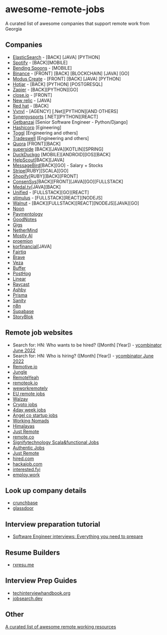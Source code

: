 # awesome-remote-jobs

A curated list of awesome companies that support remote work from Georgia

## Companies

- [ElasticSearch](https://www.elastic.co/) - [BACK] [JAVA] [PYTHON]
- [Spotify](https://www.lifeatspotify.com/jobs?l=remote-emea) - [BACK][MOBILE]
- [Bending Spoons](https://bendingspoons.com/) - [MOBILE]
- [Binance](https://www.binance.com/en/career) - [FRONT] [BACK] [BLOCKCHAIN] [JAVA] [GO]
- [Modus Create](https://moduscreate.com/careers/) - [FRONT] [BACK] [JAVA] [PYTHON]
- [Hotjar](https://www.hotjar.com/) - [BACK] [PYTHON] [POSTGRESQL]
- [Zapier](https://zapier.com/) - [BACK][PYTHON][GO]
- [close.io](https://close.com/) - [FRONT]
- [New relic](https://newrelic.com/) - [JAVA]
- [Red hat](https://www.redhat.com/en/jobs) - [BACK]
- [Vynyl](https://vynyl.com) - [AGENCY] [.Net][PYTHON][AND OTHERS]
- [Synergysports](https://synergysports.com/careers/) [.NET][PYTHON][REACT]
- [Getbanzai](https://www.getbanzai.com/) [Senior Software Engineer - Python/Django]
- [Hashicorp](https://www.hashicorp.com/jobs/engineering) [Egineering]
- [Toggl](https://toggl.com/jobs/) [Engineering and others]
- [Tradeswell](https://www.tradeswell.com/careers/) [Engineering and others]
- [Quora](https://www.quora.com/careers/engineering) [FRONT][BACK]
- [superside](https://www.superside.com/) [BACK][JAVA][KOTLIN][SPRING]
- [DuckDuckgo](https://duckduckgo.com/hiring) [MOBILE][ANDROID][IOS][BACK]
- [HelpScout](https://www.helpscout.com/)[BACK][JAVA]
- [MessageBird](https://www.messagebird.com/en/careers/)[BACK][GO] - Salary + Stocks
- [Stripe](https://stripe.com/jobs/search)[RUBY][SCALA][GO]
- [Shopify](https://www.shopify.com/careers/search)[RUBY][BACK][FRONT]
- [ConsenSys](https://consensys.net/open-roles/)[BACK][FRONT][JAVA][GO][FULLSTACK]
- [Medal.tv](https://medal.tv/)[JAVA][BACK]
- [Unified](https://www.unified.com/careers/) - [FULLSTACK][GO][REACT]
- [stimulus](https://weworkremotely.com/remote-jobs/stimulus-software-engineer) - [FULLSTACK][REACT][NODEJS]
- [Walnut](https://www.walnut.io/jobs#positions) - [BACK][FULLSTACK][REACT][NODEJS][JAVA][GO]
- [Noon](https://careers.learnatnoon.com/)
- [Paymentology](https://www.paymentology.com/about-us/careers)
- [GoodNotes](https://www.goodnotes.com/careers#job-openings)
- [Gigs](https://gigs.com/)
- [NetherMind](https://www.nethermind.io/open-roles#open-roles)
- [Mostly AI](https://mostly-ai.jobs.personio.de/)
- [proemion](https://career.proemion.com/)
- [korfinancial](https://korfinancial.com)[JAVA]
- [Fairtiq](https://fairtiq.com/en/careers)
- [Brave](https://brave.com/careers/)
- [Veza](https://veza.com/company/careers/)
- [Buffer](https://buffer.com/journey)
- [PostHog](https://posthog.com/careers)
- [Linear](https://linear.app/careers)
- [Raycast](https://www.raycast.com/careers#open-positions)
- [Ashby](https://www.ashbyhq.com/careers)
- [Prisma](https://www.prisma.io/careers#current)
- [Sanity](https://www.sanity.io/careers)
- [n8n](https://n8n.io/careers/)
- [Supabase](https://supabase.com/careers)
- [StoryBlok](https://www.storyblok.com/jobs)


## Remote job websites
- Search for: HN: Who wants to be hired? ([Month] [Year]) - [ycombinator June 2022](https://news.ycombinator.com/item?id=31582793)
- Search for: HN: Who is hiring? ([Month] [Year]) - [ycombinator June 2022](https://news.ycombinator.com/item?id=31582796)
- [Remotive.io](https://remotive.io/)
- [Jungle](https://global.welcometothejungle.com/)
- [RemoteYeah](https://remoteyeah.com/)
- [remoteok.io](https://remoteok.io/)
- [weworkremotely](https://weworkremotely.com/)
- [EU remote jobs](https://euremotejobs.com/)
- [Walzay](https://walzay.com/)
- [Crypto jobs](https://crypto.jobs/)
- [4day week jobs](https://4dayweek.io/remote-jobs)
- [Angel co startup jobs](https://angel.co/jobs)
- [Working Nomads](https://www.workingnomads.com/jobs)
- [Himalayas](https://himalayas.app/jobs)
- [Just Remote](https://justremote.co/remote-jobs)
- [remote.co](https://remote.co/)
- [Signifytechnology Scala&functional Jobs](https://www.signifytechnology.com/jobs)
- [Authentic Jobs](https://authenticjobs.com/)
- [Just Remote](https://justremote.co/remote-jobs)
- [hired.com](https://hired.com)
- [hackajob.com](https://hackajob.com)
- [interested.fyi](https://interested.fyi/)
- [employ.work](https://employ.work)

## Look up company details
- [crunchbase](https://www.crunchbase.com)
- [glassdoor](https://www.glassdoor.com)

## Interview preparation tutorial
- [Software Engineer interviews: Everything you need to prepare](https://www.techinterviewhandbook.org/software-engineering-interview-guide/)

## Resume Builders
- [rxresu.me](https://rxresu.me)

## Interview Prep Guides
- [techinterviewhandbook.org](https://www.techinterviewhandbook.org)
- [jobsearch.dev](https://www.jobsearch.dev)

## Other

[A curated list of awesome remote working resources](https://github.com/lukasz-madon/awesome-remote-job)
